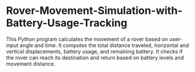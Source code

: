# Rover-Movement-Simulation-with-Battery-Usage-Tracking
This Python program calculates the movement of a rover based on user-input angle and time. It computes the total distance traveled, horizontal and vertical displacements, battery usage, and remaining battery. It checks if the rover can reach its destination and return based on battery levels and movement distance.
